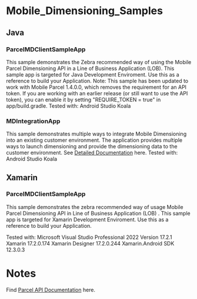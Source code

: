 # Mobile_Dimensioning_Samples

## Java
### ParcelMDClientSampleApp
This sample demonstrates the Zebra recommended way of using the Mobile Parcel Dimensioning API in a Line of Business Application (LOB). This sample app is targeted for Java Development Enviroment. Use this as a reference to build your Application.
Note: This sample has been updated to work with Mobile Parcel 1.4.0.0, which removes the requirement for an API token. If you are working with an earlier release (or still want to use the API token), you can enable it by setting "REQUIRE_TOKEN = true" in app/build.gradle.
Tested with:
Android Studio Koala

### MDIntegrationApp
This sample demonstrates multiple ways to integrate Mobile Dimensioning into an existing customer environment. The application provides multiple ways to launch dimensioning and provide the dimensioning data to the customer environment.
See [Detailed Documentation](Java/MDIntegrationApp/README.md) here. Tested with: Android Studio Koala

## Xamarin
### ParcelMDClientSampleApp
This sample demonstrates the zebra recommended way of  usage  Mobile Parcel Dimensioning API in Line of Business Application (LOB) . This sample app is targeted for Xamarin Development Enviroment. Use this as a reference to build your Application.

Tested with:
Microsoft Visual Studio Professional 2022 Version 17.2.1
Xamarin   17.2.0.174
Xamarin Designer   17.2.0.244
Xamarin.Android SDK   12.3.0.3

# Notes
Find [Parcel API Documentation](https://techdocs.zebra.com/mobile-parcel/latest/guide/api/) here.
